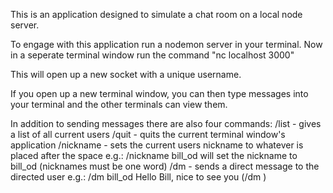 This is an application designed to simulate a chat room on a local node server.

To engage with this application run a nodemon server in your terminal. Now in a seperate terminal window run the command "nc localhost 3000"

This will open up a new socket with a unique username. 

If you open up a new terminal window, you can then type messages into your terminal and the other terminals can view them. 

In addition to sending messages there are also four commands: 
    /list - gives a list of all current users
    /quit - quits the current terminal window's application
    /nickname - sets the current users nickname to whatever is placed after the space
        e.g.: /nickname bill_od will set the nickname to bill_od
            (nicknames must be one word)
    /dm - sends a direct message to the directed user
        e.g.: /dm bill_od Hello Bill, nice to see you
            (/dm <intended user> <message>)
